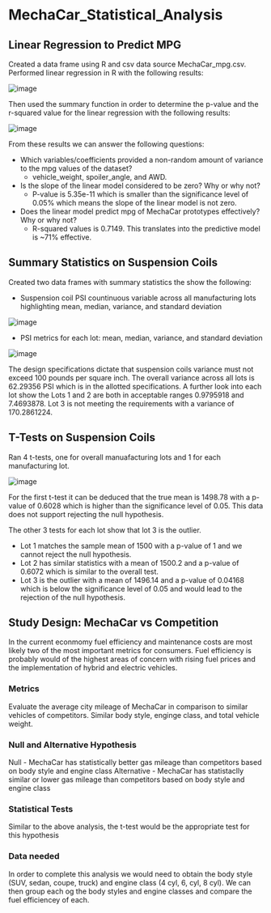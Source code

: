 # MechaCar_Statistical_Analysis
## Linear Regression to Predict MPG
Created a data frame using R and csv data source MechaCar_mpg.csv. Performed linear regression in R with the following results:

![image](https://user-images.githubusercontent.com/90691846/147482978-a785b2f1-1596-417f-b7e5-bc5128735dc3.png)

Then used the summary function in order to determine the p-value and the r-squared value for the linear regression with the following results:

![image](https://user-images.githubusercontent.com/90691846/147483179-ae6e3745-96a2-4389-bd42-c05164e3f2fe.png)

From these results we can answer the following questions:
- Which variables/coefficients provided a non-random amount of variance to the mpg values of the dataset?
  - vehicle_weight, spoiler_angle, and AWD.
- Is the slope of the linear model considered to be zero? Why or why not?
  - P-value is 5.35e-11 which is smaller than the significance level of 0.05% which means the slope of the linear model is not zero.
- Does the linear model predict mpg of MechaCar prototypes effectively? Why or why not?
  - R-squared values is 0.7149. This translates into the predictive model is ~71% effective.

## Summary Statistics on Suspension Coils
Created two data frames with summary statistics the show the following:
- Suspension coil PSI countinuous variable across all manufacturing lots highlighting mean, median, variance, and standard deviation

![image](https://user-images.githubusercontent.com/90691846/147486729-05755f2f-6963-4583-b2b3-b32e964f3619.png)

- PSI metrics for each lot: mean, median, variance, and standard deviation

![image](https://user-images.githubusercontent.com/90691846/147486835-0c7063b6-da3f-40d1-bc18-9bd3adbc0330.png)

The design specifications dictate that suspension coils variance must not exceed 100 pounds per square inch. The overall variance across all lots is 62.29356 PSI which is in the allotted specifications. A further look into each lot show the Lots 1 and 2 are both in acceptable ranges 0.9795918 and 7.4693878. Lot 3 is not meeting the requirements with a variance of 170.2861224.

## T-Tests on Suspension Coils
Ran 4 t-tests, one for overall manuafacturing lots and 1 for each manufacturing lot.

![image](https://user-images.githubusercontent.com/90691846/147488797-019e43e9-7d5d-4a2a-9667-8469e7d5e37b.png)

For the first t-test it can be deduced that the true mean is 1498.78 with a p-value of 0.6028 which is higher than the significance level of 0.05. This data does not support rejecting the null hypothesis.

The other 3 tests for each lot show that lot 3 is the outlier. 
- Lot 1 matches the sample mean of 1500 with a p-value of 1 and we cannot reject the null hypothesis.
- Lot 2 has similar statistics with a mean of 1500.2 and a p-value of 0.6072 which is similar to the overall test.
- Lot 3 is the outlier with a mean of 1496.14 and a p-value of 0.04168 which is below the significance level of 0.05 and would lead to the rejection of the null hypothesis.

## Study Design: MechaCar vs Competition
In the current econmomy fuel efficiency and maintenance costs are most likely two of the most important metrics for consumers. Fuel efficiency is probably would of the highest areas of concern with rising fuel prices and the implementation of hybrid and electric vehicles.

### Metrics
Evaluate the average city mileage of MechaCar in comparison to similar vehicles of competitors. Similar body style, enginge class, and total vehicle weight.

### Null and Alternative Hypothesis
Null - MechaCar has statistically better gas mileage than competitors based on body style and engine class
Alternative - MechaCar has statistaclly similar or lower gas mileage than competitors based on body style and engine class

### Statistical Tests
Similar to the above analysis, the t-test would be the appropriate test for this hypothesis

### Data needed
In order to complete this analysis we would need to obtain the body style (SUV, sedan, coupe, truck) and engine class (4 cyl, 6, cyl, 8 cyl). We can then group each og the body styles and engine classes and compare the fuel efficiencey of each.


